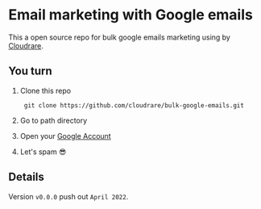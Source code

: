 # Email marketing with Google emails

This a open source repo for bulk google emails marketing using by [Cloudrare](https://twitter.com/cloudrare).

## You turn
1. Clone this repo

        git clone https://github.com/cloudrare/bulk-google-emails.git

1. Go to path directory

1. Open your [Google Account](https://mail.google.com/)

1. Let's spam 😎

## Details

Version `v0.0.0` push out `April 2022`.